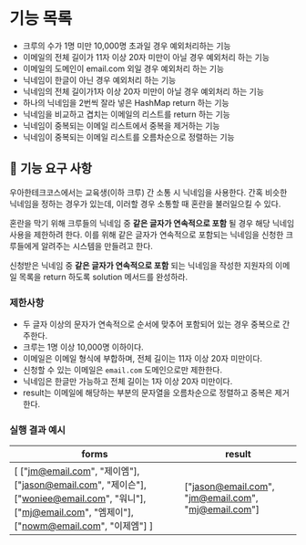 # 기능 목록

* 크루의 수가 1명 미만 10,000명 초과일 경우 예외처리하는 기능
* 이메일의 전체 길이가 11자 이상 20자 미만이 아닐 경우 예외처리 하는 기능
* 이메일의 도메인이 email.com 외일 경우 예외처리 하는 기능
* 닉네임이 한글이 아닌 경우 예외처리 하는 기능
* 닉네임의 전체 길이가1자 이상 20자 미만이 아닐 경우 예외처리 하는 기능
* 하나의 닉네임을 2번씩 잘라 넣은 HashMap return 하는 기능
* 닉네임을 비교하고 겹치는 이메일의 리스트를 return 하는 기능
* 닉네임이 중복되는 이메일 리스트에서 중복을 제거하는 기능
* 닉네임이 중복되는 이메일 리스트를 오름차순으로 정렬하는 기능


## 🚀 기능 요구 사항

우아한테크코스에서는 교육생(이하 크루) 간 소통 시 닉네임을 사용한다. 간혹 비슷한 닉네임을 정하는 경우가 있는데, 이러할 경우 소통할 때 혼란을 불러일으킬 수 있다.

혼란을 막기 위해 크루들의 닉네임 중 **같은 글자가 연속적으로 포함** 될 경우 해당 닉네임 사용을 제한하려 한다. 이를 위해 같은 글자가 연속적으로 포함되는 닉네임을 신청한 크루들에게 알려주는 시스템을 만들려고 한다.


신청받은 닉네임 중 **같은 글자가 연속적으로 포함** 되는 닉네임을 작성한 지원자의 이메일 목록을 return 하도록 solution 메서드를 완성하라.

### 제한사항

- 두 글자 이상의 문자가 연속적으로 순서에 맞추어 포함되어 있는 경우 중복으로 간주한다.
- 크루는 1명 이상 10,000명 이하이다.
- 이메일은 이메일 형식에 부합하며, 전체 길이는 11자 이상 20자 미만이다.
- 신청할 수 있는 이메일은 `email.com` 도메인으로만 제한한다.
- 닉네임은 한글만 가능하고 전체 길이는 1자 이상 20자 미만이다.
- result는 이메일에 해당하는 부분의 문자열을 오름차순으로 정렬하고 중복은 제거한다.

### 실행 결과 예시

| forms | result |
| --- | --- |
| [ ["jm@email.com", "제이엠"], ["jason@email.com", "제이슨"], ["woniee@email.com", "워니"], ["mj@email.com", "엠제이"], ["nowm@email.com", "이제엠"] ] | ["jason@email.com", "jm@email.com", "mj@email.com"] |

